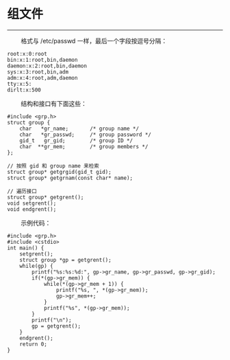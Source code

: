 # 组文件
***

&emsp;&emsp;
格式与 /etc/passwd 一样，最后一个字段按逗号分隔：

    root:x:0:root
    bin:x:1:root,bin,daemon
    daemon:x:2:root,bin,daemon
    sys:x:3:root,bin,adm
    adm:x:4:root,adm,daemon
    tty:x:5:
    dirlt:x:500

&emsp;&emsp;
结构和接口有下面这些：

    #include <grp.h>
    struct group {
        char   *gr_name;       /* group name */
        char   *gr_passwd;     /* group password */
        gid_t   gr_gid;        /* group ID */
        char  **gr_mem;        /* group members */
    };
    
    // 按照 gid 和 group name 来检索
    struct group* getgrgid(gid_t gid);
    struct group* getgrnam(const char* name);
    
    // 遍历接口
    struct group* getgrent();
    void setgrent();
    void endgrent();
    
&emsp;&emsp;
示例代码：
    
    #include <grp.h>
    #include <cstdio>
    int main() {
        setgrent();
        struct group *gp = getgrent();
        while(gp) {
            printf("%s:%s:%d:", gp->gr_name, gp->gr_passwd, gp->gr_gid);
            if(*(gp->gr_mem)) {
                while(*(gp->gr_mem + 1)) {
                    printf("%s, ", *(gp->gr_mem));
                    gp->gr_mem++;
                }
                printf("%s", *(gp->gr_mem));
            }
            printf("\n");
            gp = getgrent();
        }
        endgrent();
        return 0;
    }